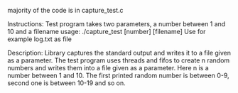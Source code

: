 majority of the code is in capture_test.c

Instructions:
Test program takes two parameters, a number between 1 and 10 and a filename
usage: ./capture_test [number] [filename]
Use for example log.txt as file

Description:
Library captures the standard output and writes it to a file given as a
parameter. The test program uses threads and fifos to create n random
numbers and writes them into a file given as a parameter. Here n is a number
between 1 and 10. The first printed random  number is between 0-9, second one is between
10-19 and so on.
